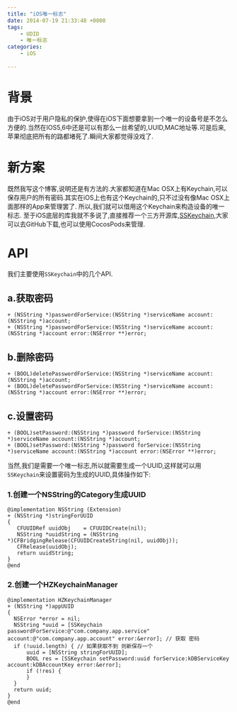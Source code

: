 ```yaml
---
title: "iOS唯一标志"
date: 2014-07-19 21:33:48 +0800
tags: 
    - UDID
    - 唯一标志
categories:
    - iOS
 
---
```

# 背景
由于iOS对于用户隐私的保护,使得在iOS下面想要拿到一个唯一的设备号是不怎么方便的.当然在IOS5,6中还是可以有那么一丝希望的,UUID,MAC地址等.可是后来,苹果彻底把所有的路都堵死了.瞬间大家都觉得没戏了.
# 新方案
既然我写这个博客,说明还是有方法的.大家都知道在Mac OSX上有Keychain,可以保存用户的所有密码.其实在iOS上也有这个Keychain的,只不过没有像Mac OSX上面那样的App来管理罢了.
所以,我们就可以借用这个Keychain来构造设备的唯一标志.
至于iOS底层的库我就不多说了,直接推荐一个三方开源库,[SSKeychain](https://github.com/soffes/sskeychain),大家可以去GitHub下载,也可以使用CocosPods来管理.

<!--more-->

# API
我们主要使用`SSKeychain`中的几个API.
## a.获取密码

```
+ (NSString *)passwordForService:(NSString *)serviceName account:(NSString *)account;
+ (NSString *)passwordForService:(NSString *)serviceName account:(NSString *)account error:(NSError **)error;
```

## b.删除密码

```
+ (BOOL)deletePasswordForService:(NSString *)serviceName account:(NSString *)account;
+ (BOOL)deletePasswordForService:(NSString *)serviceName account:(NSString *)account error:(NSError **)error;
```

## c.设置密码

```
+ (BOOL)setPassword:(NSString *)password forService:(NSString *)serviceName account:(NSString *)account;
+ (BOOL)setPassword:(NSString *)password forService:(NSString *)serviceName account:(NSString *)account error:(NSError **)error;
```

当然,我们是需要一个唯一标志,所以就需要生成一个UUID,这样就可以用`SSKeychain`来设置密码为生成的UUID,具体操作如下:

### 1.创建一个NSString的Category生成UUID

```
@implementation NSString (Extension)
+ (NSString *)stringForUUID
{
   CFUUIDRef uuidObj    = CFUUIDCreate(nil);
   NSString *uuidString = (NSString *)CFBridgingRelease(CFUUIDCreateString(nil, uuidObj));
   CFRelease(uuidObj);
   return uuidString;
}
@end
```

### 2.创建一个HZKeychainManager

```
@implementation HZKeychainManager
+ (NSString *)appUUID
{
  NSError *error = nil;
  NSString *uuid = [SSKeychain passwordForService:@"com.company.app.service" account:@"com.company.app.account" error:&error]; // 获取 密码
  if (!uuid.length) { // 如果获取不到 则新保存一个
      uuid = [NSString stringForUUID];
      BOOL res = [SSKeychain setPassword:uuid forService:kDBServiceKey account:kDBAccountKey error:&error];
      if (!res) {
      }
  }
  return uuid;
}
@end
```